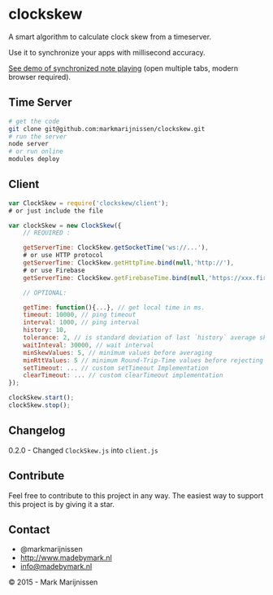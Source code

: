 # clockskew

A smart algorithm to calculate clock skew from a timeserver.

Use it to synchronize your apps with millisecond accuracy.

[See demo of synchronized note playing](http://lab.madebymark.nl/chords/) (open multiple tabs, modern browser required).

## Time Server

```bash
# get the code
git clone git@github.com:markmarijnissen/clockskew.git
# run the server
node server
# or run online
modules deploy
```

## Client
```javascript
var ClockSkew = require('clockskew/client');
# or just include the file 

var clockSkew = new ClockSkew({
	// REQUIRED :

	getServerTime: ClockSkew.getSocketTime('ws://...'),
	# or use HTTP protocol
	getServerTime: ClockSkew.getHttpTime.bind(null,'http://'),
	# or use Firebase
	getServerTime: ClockSkew.getFirebaseTime.bind(null,'https://xxx.firebaseio.com')

	// OPTIONAL:

	getTime: function(){...}, // get local time in ms.
	timeout: 10000, // ping timeout
	interval: 1000, // ping interval
	history: 10, 
	tolerance: 2, // is standard deviation of last `history` average skew is less then tolerance, wait longer before pinging.
	waitInteval: 30000, // wait interval
	minSkewValues: 5, // minimum values before averaging
	minRttValues: 5 // minimum Round-Trip-Time values before rejecting RTTs that are more than 1 standard deviation slower
	setTimeout: ... // custom setTimeout Implementation
	clearTimeout: ... // custom clearTimeout implementation
});

clockSkew.start();
clockSkew.stop();
```

## Changelog

0.2.0 - Changed `ClockSkew.js` into `client.js`

## Contribute

Feel free to contribute to this project in any way. The easiest way to support this project is by giving it a star.

## Contact
-   @markmarijnissen
-   http://www.madebymark.nl
-   info@madebymark.nl

© 2015 - Mark Marijnissen
